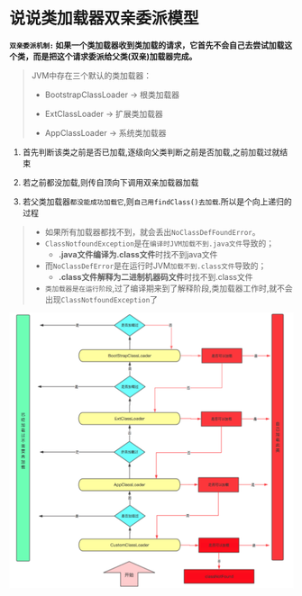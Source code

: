 # 说说类加载器双亲委派模型 

**`双亲委派机制:` 如果一个类加载器收到类加载的请求，它首先不会自己去尝试加载这个类，而是把这个请求委派给父类(双亲)加载器完成。**

> JVM中存在三个默认的类加载器： 
>
> - BootstrapClassLoader  -> 根类加载器
>
> - ExtClassLoader  -> 扩展类加载器
>
> - AppClassLoader  -> 系统类加载器

1. 首先判断该类之前是否已加载,逐级向父类判断之前是否加载,之前加载过就结束

2. 若之前都没加载,则传自顶向下调用双亲加载器加载

3. 若父类加载器`都没能成功加载它`,则`自己用findClass()去加载`.所以是个向上递归的过程

>- 如果所有加载器都找不到，就会丢出`NoClassDefFoundError`。
> - `ClassNotfoundException`是在`编译时JVM加载不到.java文件`导致的；
>   - **.java文件编译为.class文件**时找不到java文件
> - 而`NoClassDefError`是在运行时JVM`加载不到.class文件`导致的；
>   - **.class文件解释为二进制机器码文件**时找不到.class文件
>- `类加载器是在运行阶段`,过了编译期来到了解释阶段,类加载器工作时,就不会出现`ClassNotfoundException`了

![img](../../../picture\aHR0cHM6Ly91cGxvYWQtaW1hZ2VzLmppYW5zaHUuaW8vdXBsb2FkX2ltYWdlcy83NjM0MjQ1LTdiNzg4MmUxZjRlYTVkN2QucG5n)